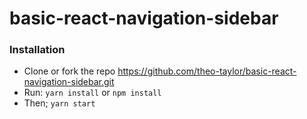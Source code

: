 # basic-react-navigation-sidebar

### Installation

  * Clone or fork the repo https://github.com/theo-taylor/basic-react-navigation-sidebar.git
  * Run: `yarn install` or `npm install`
  * Then; `yarn start` 
